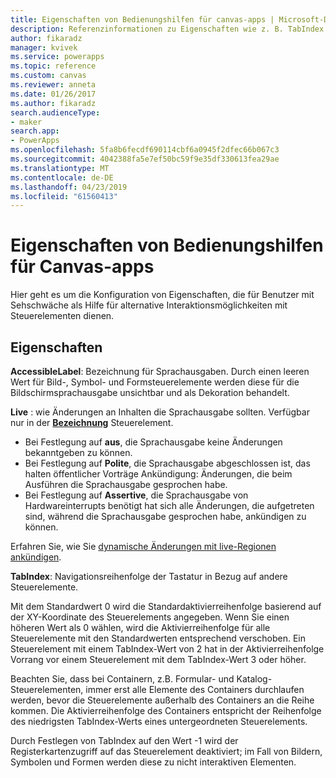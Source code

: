 ```yaml
---
title: Eigenschaften von Bedienungshilfen für canvas-apps | Microsoft-Dokumentation
description: Referenzinformationen zu Eigenschaften wie z. B. TabIndex und QuickInfo
author: fikaradz
manager: kvivek
ms.service: powerapps
ms.topic: reference
ms.custom: canvas
ms.reviewer: anneta
ms.date: 01/26/2017
ms.author: fikaradz
search.audienceType:
- maker
search.app:
- PowerApps
ms.openlocfilehash: 5fa8b6fecdf690114cbf6a0945f2dfec66b067c3
ms.sourcegitcommit: 4042388fa5e7ef50bc59f9e35df330613fea29ae
ms.translationtype: MT
ms.contentlocale: de-DE
ms.lasthandoff: 04/23/2019
ms.locfileid: "61560413"
---
```

# <a name="accessibility-properties-for-canvas-apps"></a>Eigenschaften von Bedienungshilfen für Canvas-apps

Hier geht es um die Konfiguration von Eigenschaften, die für Benutzer mit Sehschwäche als Hilfe für alternative Interaktionsmöglichkeiten mit Steuerelementen dienen.

## <a name="properties"></a>Eigenschaften

**AccessibleLabel**: Bezeichnung für Sprachausgaben. Durch einen leeren Wert für Bild-, Symbol- und Formsteuerelemente werden diese für die Bildschirmsprachausgabe unsichtbar und als Dekoration behandelt.

**Live** : wie Änderungen an Inhalten die Sprachausgabe sollten. Verfügbar nur in der **[Bezeichnung](control-text-box.md)** Steuerelement.

* Bei Festlegung auf **aus**, die Sprachausgabe keine Änderungen bekanntgeben zu können.
* Bei Festlegung auf **Polite**, die Sprachausgabe abgeschlossen ist, das halten öffentlicher Vorträge Ankündigung: Änderungen, die beim Ausführen die Sprachausgabe gesprochen habe.
* Bei Festlegung auf **Assertive**, die Sprachausgabe von Hardwareinterrupts benötigt hat sich alle Änderungen, die aufgetreten sind, während die Sprachausgabe gesprochen habe, ankündigen zu können.

Erfahren Sie, wie Sie [dynamische Änderungen mit live-Regionen ankündigen](../accessible-apps-live-regions.md).

**TabIndex**: Navigationsreihenfolge der Tastatur in Bezug auf andere Steuerelemente.

Mit dem Standardwert 0 wird die Standardaktivierreihenfolge basierend auf der XY-Koordinate des Steuerelements angegeben.  Wenn Sie einen höheren Wert als 0 wählen, wird die Aktivierreihenfolge für alle Steuerelemente mit den Standardwerten entsprechend verschoben.  Ein Steuerelement mit einem TabIndex-Wert von 2 hat in der Aktivierreihenfolge Vorrang vor einem Steuerelement mit dem TabIndex-Wert 3 oder höher.

Beachten Sie, dass bei Containern, z.B. Formular- und Katalog-Steuerelementen, immer erst alle Elemente des Containers durchlaufen werden, bevor die Steuerelemente außerhalb des Containers an die Reihe kommen.  Die Aktivierreihenfolge des Containers entspricht der Reihenfolge des niedrigsten TabIndex-Werts eines untergeordneten Steuerelements.

Durch Festlegen von TabIndex auf den Wert -1 wird der Registerkartenzugriff auf das Steuerelement deaktiviert; im Fall von Bildern, Symbolen und Formen werden diese zu nicht interaktiven Elementen.

